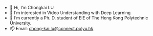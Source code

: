 - 👋 Hi, I’m Chongkai LU
- 👀 I’m interested in Video Understanding with Deep Learning
- 🌱 I’m currently a Ph. D. student of EIE of The Hong Kong Polytechnic University.
- 📫 Email: chong-kai.lu@connect.polyu.hk

<!---
MakeCent/MakeCent is a ✨ special ✨ repository because its `README.md` (this file) appears on your GitHub profile.
You can click the Preview link to take a look at your changes.
--->
